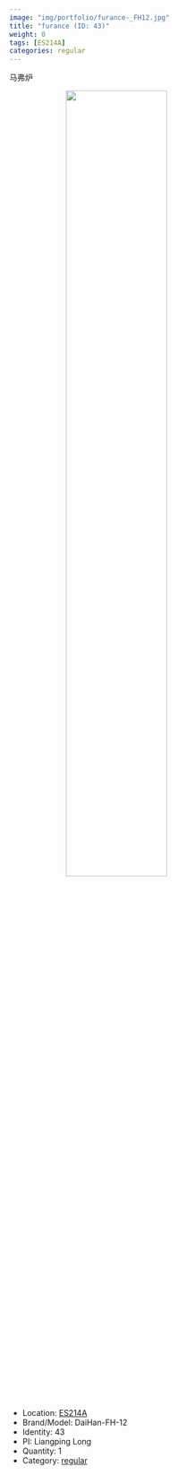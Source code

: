 ```yaml
---
image: "img/portfolio/furance-_FH12.jpg"
title: "furance (ID: 43)"
weight: 0
tags: [ES214A]
categories: regular
---
```


马弗炉

<!--more-->

<img src="../../img/portfolio/furance-_FH12.jpg" width="60%" style="display: block; margin: auto;">

- Location: [ES214A](../../tags/es214a)
- Brand/Model: DaiHan-FH-12
- Identity: 43
- PI: Liangping Long
- Quantity: 1
- Category: [regular](../../categories/regular)






